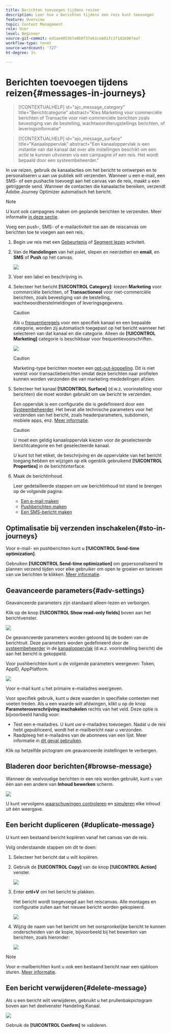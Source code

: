 ```yaml
---
title: Berichten toevoegen tijdens reizen
description: Leer hoe u berichten tijdens een reis kunt toevoegen
feature: Overview
topic: Content Management
role: User
level: Beginner
source-git-commit: ed1ae405367a0b0f37e61ceb81fc1f1d1b907ea7
workflow-type: tm+mt
source-wordcount: '727'
ht-degree: 1%

---
```



# Berichten toevoegen tijdens reizen{#messages-in-journeys}

>[!CONTEXTUALHELP]
>id="ajo_message_category"
>title="Berichtcategorie"
>abstract="Kies Marketing voor commerciële berichten of Transactie voor niet-commerciële berichten zoals bevestiging van de bestelling, wachtwoordterugstellings berichten, of leveringsinformatie"

>[!CONTEXTUALHELP]
>id="ajo_message_surface"
>title="Kanaaloppervlak"
>abstract="Een kanaaloppervlak is een instantie van dat kanaal dat over alle instellingen beschikt om een actie te kunnen uitvoeren via een campagne of een reis. Het wordt bepaald door een systeembeheerder."

In uw reizen, gebruik de kanaalacties om het bericht te ontwerpen en te personaliseren u aan uw publiek wilt verzenden. Wanneer u een e-mail, een SMS- of een pushactie toevoegt aan het canvas van de reis, maakt u een getriggerde send. Wanneer de contacten die kanaalactie bereiken, verzendt Adobe Journey Optimizer automatisch het bericht.


>[!NOTE]
>U kunt ook campagnes maken om geplande berichten te verzenden. Meer informatie [in deze sectie](../campaigns/get-started-with-campaigns.md).


Voeg een push-, SMS- of e-mailactiviteit toe aan de reiscanvas om berichten toe te voegen aan een reis.

1. Begin uw reis met een [Gebeurtenis](../building-journeys/general-events.md) of [Segment lezen](../building-journeys/read-segment.md) activiteit.

1. Van de **Handelingen** van het palet, slepen en neerzetten en **email**, en **SMS** of **Push** op het canvas.

   ![](assets/add-a-message.png)

1. Voer een label en beschrijving in.

1. Selecteer het bericht **[!UICONTROL Category]**: kiezen **Marketing** voor commerciële berichten, of **Transactioneel** voor niet-commerciële berichten, zoals bevestiging van de bestelling, wachtwoordherstelmeldingen of leveringsgegevens.

   >[!CAUTION]
   >
   >Als u [frequentieregels](../configuration/frequency-rules.md) voor een specifiek kanaal en een bepaalde categorie, worden zij automatisch toegepast op het bericht wanneer het selecteren van dat kanaal en die categorie. Alleen de **[!UICONTROL Marketing]** categorie is beschikbaar voor frequentievoorschriften.

   ![](assets/inline-message-category.png)

   >[!CAUTION]
   >
   >Marketing-type berichten moeten een [opt-out-koppeling](../messages/consent.md#opt-out-management). Dit is niet vereist voor transactieberichten omdat deze berichten naar profielen kunnen worden verzonden die van marketing mededelingen afzien.

1. Selecteer het kanaal **[!UICONTROL Surface]** (d.w.z. voorinstelling voor berichten) die moet worden gebruikt om uw bericht te verzenden.

   Een oppervlak is een configuratie die is gedefinieerd door een [Systeembeheerder](../start/path/administrator.md). Het bevat alle technische parameters voor het verzenden van het bericht, zoals headerparameters, subdomein, mobiele apps, enz. [Meer informatie](../configuration/channel-surfaces.md).

   >[!CAUTION]
   >
   >U moet een geldig kanaaloppervlak kiezen voor de geselecteerde berichtcategorie en het geselecteerde kanaal.

   U kunt tot het etiket, de beschrijving en de oppervlakte van het bericht toegang hebben en wijzigen op elk ogenblik gebruikend **[!UICONTROL Properties]** in de berichtinterface.

1. Maak de berichtinhoud.

   Leer gedetailleerde stappen om uw berichtinhoud tot stand te brengen op de volgende pagina:

   * [Een e-mail maken](create-email.md)
   * [Pushberichten maken](create-push.md)
   * [Een SMS-bericht maken](create-sms.md)

## Optimalisatie bij verzenden inschakelen{#sto-in-journeys}

Voor e-mail- en pushberichten kunt u **[!UICONTROL Send-time optimization]**.

Gebruiken **[!UICONTROL Send-time optimization]** om gepersonaliseerd te plannen verzend tijden voor elke gebruiker om open te groeien en tarieven van uw berichten te klikken. [Meer informatie](../messages/send-time-optimization.md).

## Geavanceerde parameters{#adv-settings}

Geavanceerde parameters zijn standaard alleen-lezen en verborgen.

Klik op de knop **[!UICONTROL Show read-only fields]** boven aan het berichtvenster.

![](assets/show-read-only.png)

De geavanceerde parameters worden getoond bij de bodem van de berichtruit. Deze parameters worden gedefinieerd door de [systeembeheerder](../start/path/administrator.md) in de [kanaaloppervlak](../configuration/channel-surfaces.md) (d.w.z. voorinstelling bericht) die aan het bericht is gekoppeld.

Voor pushberichten kunt u de volgende parameters weergeven: Token, AppID, AppPlatform.

![](assets/push-adv-parameters.png)

Voor e-mail kunt u het primaire e-mailadres weergeven.

Voor specifiek gebruik, kunt u deze waarden in specifieke contexten met voeten treden. Als u een waarde wilt afdwingen, klikt u op de knop **Parameteroverschrijving inschakelen** rechts van het veld. Deze optie is bijvoorbeeld handig voor:

* Test een e-mailadres. U kunt uw e-mailadres toevoegen. Nadat u de reis hebt gepubliceerd, wordt het e-mailbericht naar u verzonden.
* Raadpleeg het e-mailadres van de abonnees van een lijst. Meer informatie in [dit geval gebruiken](../building-journeys/message-to-subscribers-uc.md).

Klik op hetzelfde pictogram om geavanceerde instellingen te verbergen.

## Bladeren door berichten{#browse-message}

Wanneer de veelvoudige berichten in een reis worden gebruikt, kunt u van één aan een andere van **Inhoud bewerken** scherm.

![](assets/inline-messages-multi-content.png)

U kunt vervolgens [waarschuwingen controleren](alerts.md) en [simuleren](../design/preview.md) elke inhoud uit één weergave.

## Een bericht dupliceren {#duplicate-message}

U kunt een bestaand bericht kopiëren vanaf het canvas van de reis.

Volg onderstaande stappen om dit te doen:

1. Selecteer het bericht dat u wilt kopiëren.

1. Gebruik de **[!UICONTROL Copy]** van de knop **[!UICONTROL Action]** venster.

   ![](assets/message-duplicate.png)

1. Enter **crtl+V** om het bericht te plakken.

   Het bericht wordt toegevoegd aan het reiscanvas. Alle montages en configuratie zullen aan het nieuwe bericht worden gekopieerd.

   ![](assets/message-duplicated.png)

1. Wijzig de naam van het bericht om het oorspronkelijke bericht te kunnen onderscheiden van de kopie, bijvoorbeeld bij het bewerken van berichten, zoals hieronder:

   ![](assets/multi-message.png)


>[!NOTE]
>
>Voor e-mailberichten kunt u ook een bestaand bericht naar een sjabloon sturen. [Meer informatie](../design/email-templates.md).

## Een bericht verwijderen{#delete-message}

Als u een bericht wilt verwijderen, gebruikt u het prullenbakpictogram boven aan het deelvenster Handeling Kanaal.

![](assets/delete-message.png)

Gebruik de **[!UICONTROL Confirm]** te valideren.
